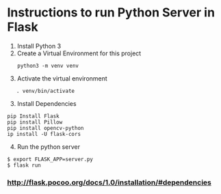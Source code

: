 # Instructions to run Python Server in Flask

1) Install Python 3
2) Create a Virtual Environment for this project
    ```
    python3 -m venv venv
    ```
3) Activate the virtual environment
 ```
    . venv/bin/activate
 ```
 3) Install Dependencies
  ```
  pip Install Flask
  pip install Pillow
  pip install opencv-python
  ip install -U flask-cors
  ```

  4) Run the python server

  ```
 $ export FLASK_APP=server.py
 $ flask run
  ```

### http://flask.pocoo.org/docs/1.0/installation/#dependencies
